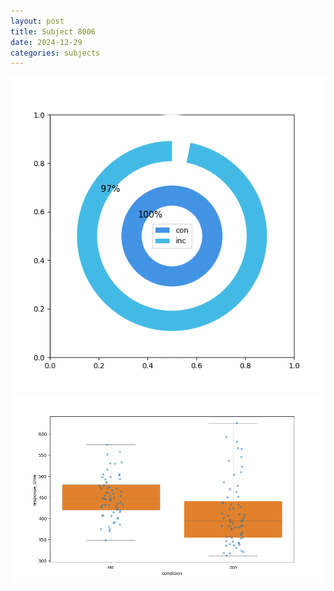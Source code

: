```yaml
---
layout: post
title: Subject 8006
date: 2024-12-29
categories: subjects
---
```


![](data/8006/run-4/8006_accuracy_by_condition.png)
![](data/8006/run-4/8006_rt.png)
